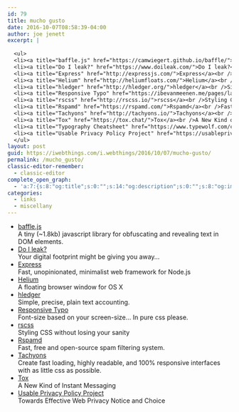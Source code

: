 ```yaml
---
id: 79
title: mucho gusto
date: 2016-10-07T08:58:39-04:00
author: joe jenett
excerpt: |
  
  <ul>
  <li><a title="baffle.js" href="https://camwiegert.github.io/baffle/">baffle.js</a><br />A tiny (~1.8kb) javascript library for obfuscating and revealing text in DOM elements.</li>
  <li><a title="Do I leak?" href="https://www.doileak.com/">Do I leak?</a><br />Your digital footprint might be giving you away...</li>
  <li><a title="Express" href="http://expressjs.com/">Express</a><br />Fast, unopinionated, minimalist web framework for Node.js</li>
  <li><a title="Helium" href="http://heliumfloats.com/">Helium</a><br />A floating browser window for OS X</li>
  <li><a title="hledger" href="http://hledger.org/">hledger</a><br />Simple, precise, plain text accounting.</li>
  <li><a title="Responsive Typo" href="https://ibevanmeenen.me/pages/lab/responsive-typo/responsive-typo">Responsive Typo</a><br />Font-size based on your screen-size... In pure css please.</li>
  <li><a title="rscss" href="http://rscss.io/">rscss</a><br />Styling CSS without losing your sanity</li>
  <li><a title="Rspamd" href="https://rspamd.com/">Rspamd</a><br />Fast, free and open-source spam filtering system.</li>
  <li><a title="Tachyons" href="http://tachyons.io/">Tachyons</a><br />Create fast loading, highly readable, and 100% responsive interfaces with as little css as possible.</li>
  <li><a title="Tox" href="https://tox.chat/">Tox</a><br />A New Kind of Instant Messaging</li>
  <li><a title="Typography Cheatsheet" href="https://www.typewolf.com/cheatsheet">Typography Cheatsheet</a><br />A comprehensive guide to using proper typographic characters, including correct grammatical usage.</li>
  <li><a title="Usable Privacy Policy Project" href="https://usableprivacy.org/">Usable Privacy Policy Project</a><br />Towards Effective Web Privacy Notice and Choice</li>
  </ul>
layout: post
guid: https://iwebthings.com/i.webthings/2016/10/07/mucho-gusto/
permalink: /mucho_gusto/
classic-editor-remember:
  - classic-editor
complete_open_graph:
  - 'a:7:{s:8:"og:title";s:0:"";s:14:"og:description";s:0:"";s:8:"og:image";s:0:"";s:7:"og:type";s:0:"";s:12:"twitter:card";s:7:"summary";s:19:"twitter:description";s:0:"";s:15:"twitter:creator";s:0:"";}'
categories:
  - links
  - miscellany
---
```

  * [baffle.js](https://camwiegert.github.io/baffle/ "baffle.js")  
    A tiny (~1.8kb) javascript library for obfuscating and revealing text in DOM elements.
  * [Do I leak?](https://www.doileak.com/ "Do I leak?")  
    Your digital footprint might be giving you away&#8230;
  * [Express](http://expressjs.com/ "Express")  
    Fast, unopinionated, minimalist web framework for Node.js
  * [Helium](http://heliumfloats.com/ "Helium")  
    A floating browser window for OS X
  * [hledger](http://hledger.org/ "hledger")  
    Simple, precise, plain text accounting.
  * [Responsive Typo](https://ibevanmeenen.me/pages/lab/responsive-typo/responsive-typo "Responsive Typo")  
    Font-size based on your screen-size&#8230; In pure css please.
  * [rscss](http://rscss.io/ "rscss")  
    Styling CSS without losing your sanity
  * [Rspamd](https://rspamd.com/ "Rspamd")  
    Fast, free and open-source spam filtering system.
  * [Tachyons](http://tachyons.io/ "Tachyons")  
    Create fast loading, highly readable, and 100% responsive interfaces with as little css as possible.
  * [Tox](https://tox.chat/ "Tox")  
    A New Kind of Instant Messaging
  * [Usable Privacy Policy Project](https://usableprivacy.org/ "Usable Privacy Policy Project")  
    Towards Effective Web Privacy Notice and Choice